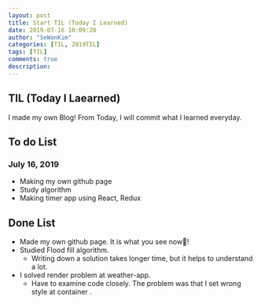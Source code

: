 ```yaml
---
layout: post
title: Start TIL (Today I Learned)
date: 2019-07-16 10:09:28 
author: "SeWonKim"
categories: [TIL, 2019TIL]
tags: [TIL]
comments: true
description: 
---
```


## TIL (Today I Laearned)
I made my own Blog!
From Today, I will commit what I learned everyday.

## To do List 
### July 16, 2019
* Making my own github page
* Study algorithm
* Making timer app using React, Redux

## Done List
* Made my own github page. It is what you see now🤗!
* Studied Flood fill algorithm.
  * Writing down a solution takes longer time, but it helps to understand a lot.
* I solved render problem at weather-app.
  * Have to examine code closely. The problem was that I set wrong style at container <View>.
